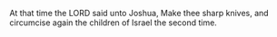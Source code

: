 At that time the LORD said unto Joshua, Make thee sharp knives, and circumcise again the children of Israel the second time.
